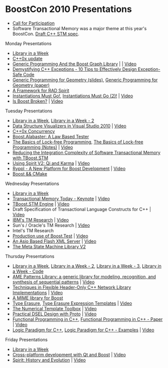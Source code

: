 # BoostCon 2010 Presentations

  * [Call for Participation](https://github.com/boostcon/2010_presentations/raw/master/4th_annual_Boost_Conference_2010.pdf)
  * Software Transactional Memory was a major theme at this year's BoostCon.  [Draft C++ STM spec](http://www-949.ibm.com/software/rational/cafe/docs/DOC-3222 "Draft C++ STM spec").

Monday Presentations

 * [Library in a Week](https://github.com/boostcon/2010_presentations/raw/master/mon/day_1_liaw_overview.pdf "Library in a Week")
 * [C++0x update](https://github.com/boostcon/2010_presentations/raw/master/mon/c0x_overview1.pdf "C++0x update")
 * [Generic Programming And the Boost Graph Library](https://github.com/boostcon/2010_presentations/raw/master/mon/generic_programming_and_the_boost_graph_library.pdf "Generic Programming And the Boost Graph Library") | | [Video](http://blip.tv/file/4143099 "Video")
 * [Demystifying C++ Exceptions - 10 Tips to Effectively Design Exception-Safe Code](https://github.com/boostcon/2010_presentations/raw/master/mon/demystifying_cpp_exceptions.pdf "Demystifying C++ Exceptions - 10 Tips to Effectively Design Exception-Safe Code")
 * [Generic Programming for Geometry (slides)](https://github.com/boostcon/2010_presentations/raw/master/mon/boost_geometry_2010_slides.pdf "Generic Programming for Geometry"), [Generic Programming for Geometry (paper)](https://github.com/boostcon/2010_presentations/raw/master/mon/boost_geometry_boostcon2010.pdf "Generic Programming for Geometry - paper")
 * [A Framework for RAD Spirit](https://github.com/boostcon/2010_presentations/raw/master/mon/a_framework_for_rad_spirit.pdf "A Framework for RAD Spirit")
 * [Instantiations Must Go!](https://github.com/boostcon/2010_presentations/raw/master/mon/instantiations_must_go.pdf "Instantiations Must Go!"), [Instantiations Must Go (2)!](https://github.com/boostcon/2010_presentations/raw/master/mon/instantiations_must_go_2.pdf "Instantiations Must Go 2!") | [Video](http://blip.tv/file/4143133 "Video")
 * [Is Boost Broken?](https://github.com/boostcon/2010_presentations/raw/master/mon/is_boost_broken.pdf "Is Boost Broken?") | [Video](http://blip.tv/file/4147965 "Video")

Tuesday Presentations

 * [Library in a Week](https://github.com/boostcon/2010_presentations/raw/master/tue/day_2_liaw_agenda_boost_io_streams.pdf "Library in a Week"), [Library in a Week - 2](https://github.com/boostcon/2010_presentations/raw/master/tue/day_2_boost_format_rob.pdf "Library in a Week - 2")
 * [Data Structure Visualizers in Visual Studio 2010](https://github.com/boostcon/2010_presentations/raw/master/tue/data_structure_visualizers_in_visual_studio_2010_1_1.pdf "Data Structure Visualizers in Visual Studio 2010") | [Video](http://blip.tv/file/4143220 "Video")
 * [C++0x Concurrency](https://github.com/boostcon/2010_presentations/raw/master/tue/boostcon2010multithread2.pdf "C++0x Concurrency")
 * [Boost.Alabaster: A Law Based Tester](https://github.com/boostcon/2010_presentations/raw/master/tue/boostalabaster.pdf "Boost.Alabaster: A Law Based Tester")
 * [The Basics of Lock-free Programming](https://github.com/boostcon/2010_presentations/raw/master/tue/lockfree_boostcon2010.pdf
 "The Basics of Lock-free Programming"), [The Basics of Lock-free Programming (Notes)](https://github.com/boostcon/2010_presentations/raw/master/tue/lockfree_boostcon2010_notes.pdf "The Basics of Lock-free Programming - Notes") | [Video](http://blip.tv/file/4211197 "Video")
 * [Reducing the Integration Complexity of Software Transactional Memory with TBoost.STM](https://github.com/boostcon/2010_presentations/raw/master/tue/towardsboost_stm_adoption50.pdf "Reducing the Integration Complexity of Software Transactional Memory with TBoost.STM")
 * [Using Spirit V2: Qi and Karma](https://github.com/boostcon/2010_presentations/raw/master/tue/spirit_presentation.pdf "Using Spirit V2: Qi and Karma") | [Video](http://blip.tv/file/4143337 "Video")
 * [Ryppl - A New Platform for Boost Development](https://github.com/boostcon/2010_presentations/raw/master/tue/ryppl.pdf "Ryppl - A New Platform for Boost Development") | [Video](http://blip.tv/file/4153749 "Video")
 * [Boost && CMake](https://github.com/boostcon/2010_presentations/raw/master/tue/cmake_boostcon2010.pdf "Boost && CMake")

Wednesday Presentations

 * [Library in a Week](https://github.com/boostcon/2010_presentations/raw/master/wed/ "Library in a Week")
 * [Transactional Memory Today - Keynote](http://prezi.com/3rnocqymnf84/tmtoday "Transactional Memory Today - Keynote") | [Video](http://blip.tv/file/3900047 "Video")
 * [TBoost.STM Engine](https://github.com/boostcon/2010_presentations/raw/master/wed/boostcon_inval.pdf "TBoost.STM Engine") | [Video](http://blip.tv/file/3900167 "Video")
 * Draft Specification of Transactional Language Constructs for C++ | [Video](http://blip.tv/file/3911470 "Video")
 * [IBM's TM Research](https://github.com/boostcon/2010_presentations/raw/master/wed/boostcon2010stm2.pdf "IBM's TM Research") | [Video](http://blip.tv/file/3900242 "Video")
 * Sun's / Oracle's TM Research | [Video](http://blip.tv/file/3905166 "Video")
 * Intel's TM Research
 * [Production use of Boost.Test](https://github.com/boostcon/2010_presentations/raw/master/wed/boost_test_use_in_production.pdf "Production use of Boost.Test") | [Video](http://blip.tv/file/4175942 "Video")
 * [An Asio Based Flash XML Server](https://github.com/boostcon/2010_presentations/raw/master/wed/asio_presentation_with_story.pdf "An Asio Based Flash XML Server") | [Video](http://blip.tv/file/4171562 "Video")
 * [The Meta State Machine Library V2](https://github.com/boostcon/2010_presentations/raw/master/wed/msm_boostcon10talk.pdf "The Meta State Machine Library V2")

Thursday Presentations

 * [Library in a Week](https://github.com/boostcon/2010_presentations/raw/master/thu/day_4_io_concepts_jeff.pdf "Library in a Week"), [Library in a Week - 2](https://github.com/boostcon/2010_presentations/raw/master/thu/day_4_io_concepts_rob.pdf "Library in a Week - 2"), [Library in a Week - 3](https://github.com/boostcon/2010_presentations/raw/master/thu/day_4_ssio_functional_team_david.pdf "Library in a Week - 3"), [Library in a Week - Code](https://github.com/boostcon/2010_presentations/thu/ssio "Library in a Week - Code")
 * [AME Patterns Library: a generic library for modeling, recognition, and synthesis of sequential patterns](https://github.com/boostcon/2010_presentations/raw/master/thu/amepatterns.pdf "AME Patterns Library: a generic library for modeling, recognition, and synthesis of sequential patterns") | [Video](http://blip.tv/file/3971009 "Video")
 * [Techniques in Flexible Header-Only C++ Network Library Implementations](https://github.com/boostcon/2010_presentations/raw/master/thu/techniques_in_flexible_header_only_c_network.pdf "Techniques in Flexible Header-Only C++ Network Library Implementations") | [Video](http://blip.tv/file/4245935 "Video")
 * [A MIME library for Boost](https://github.com/boostcon/2010_presentations/raw/master/thu/mime_presentation.pdf "A MIME library for Boost")
 * [Type Erasure](https://github.com/boostcon/2010_presentations/raw/master/thu/type_erasure_pattern_boostcon.pdf "Type Erasure"), [Type Erasure Expression Templates](https://github.com/boostcon/2010_presentations/raw/master/thu/type_erasure_expression_templates_boostcon.pdf "Type Erasure Expression Templates") | [Video](http://blip.tv/file/3970284 "Video")
 * [The Numerical Template Toolbox](https://github.com/boostcon/2010_presentations/raw/master/thu/falcou_lapreste_boostcon.pdf "The Numerical Template Toolbox") | [Video](http://blip.tv/file/4186147 "Video")
 * [Practical DSEL Design with Proto](https://github.com/boostcon/2010_presentations/raw/master/thu/proto_by_doing.pdf "Practical DSEL Design with Proto") | [Video](http://blip.tv/file/3970405 "Video")
 * [Functional Programming in C++](https://github.com/boostcon/2010_presentations/raw/master/thu/fc_.pdf "Functional Programming in C++"), [Functional Programming in C++ - Paper](https://github.com/boostcon/2010_presentations/raw/master/thu/funccpp.pdf "Functional Programming in C++ - Paper") | [Video](http://blip.tv/file/4186046 "Video")
 * [Logic Paradigm for C++](https://github.com/boostcon/2010_presentations/raw/master/thu/lp_for_c_.pdf "Logic Paradigm for C++"), [Logic Paradigm for C++ - Examples](https://github.com/boostcon/2010_presentations/raw/master/thu/logic_programming_examples.txt "Logic Paradigm for C++ - Examples") | [Video](http://blip.tv/file/4307883 "Video")

Friday Presentations

 * [Library in a Week](https://github.com/boostcon/2010_presentations/raw/master/fri/day_5_liaw_wrapup.pdf "Library in a Week")
 * [Cross-platform development with Qt and Boost](https://github.com/boostcon/2010_presentations/raw/master/fri/cross_platform_c_with_qt_and_boost.pdf "Cross-platform development with Qt and Boost") | [Video](http://blip.tv/file/3971034 "Video")
 * [Spirit: History and Evolution](https://github.com/boostcon/2010_presentations/raw/master/fri/spirit_history_and_evolution.pdf "Spirit: History and Evolution") | [Video](http://blip.tv/file/4245756 "Video")
